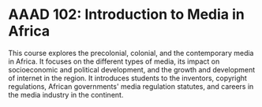 # AAAD 102: Introduction to Media in Africa

This course explores the precolonial, colonial, and the contemporary media in Africa. It focuses on the different types of media, its impact on socioeconomic and political development, and the growth and development of internet in the region. It introduces students to the inventors, copyright regulations, African governments' media regulation statutes, and careers in the media industry in the continent.